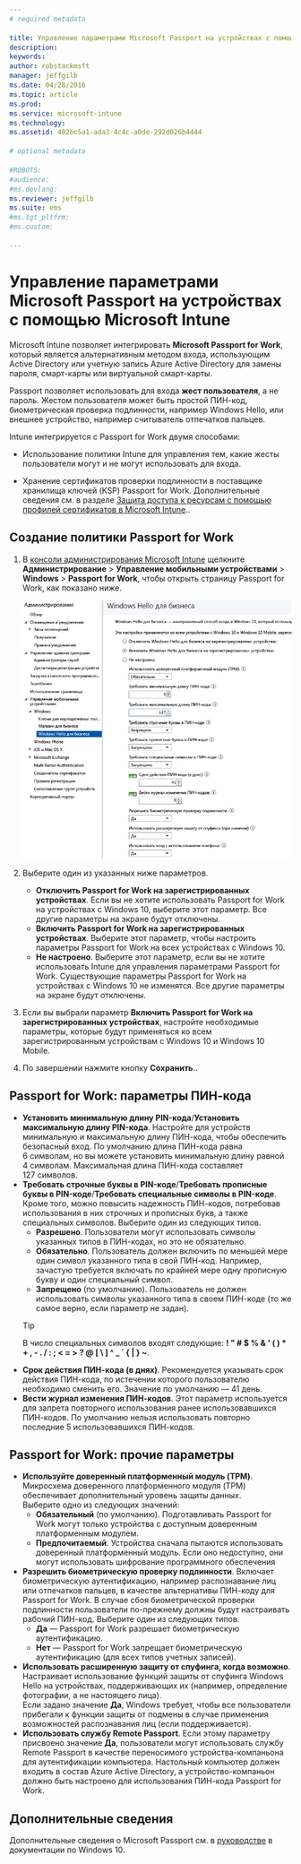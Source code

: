 ```yaml
---
# required metadata

title: Управление параметрами Microsoft Passport на устройствах с помощью Microsoft Intune | Microsoft Intune
description:
keywords:
author: robstackmsft
manager: jeffgilb
ms.date: 04/28/2016
ms.topic: article
ms.prod:
ms.service: microsoft-intune
ms.technology:
ms.assetid: 402bc5a1-ada3-4c4c-a0de-292d026b4444

# optional metadata

#ROBOTS:
#audience:
#ms.devlang:
ms.reviewer: jeffgilb
ms.suite: ems
#ms.tgt_pltfrm:
#ms.custom:

---
```


# Управление параметрами Microsoft Passport на устройствах с помощью Microsoft Intune
Microsoft Intune позволяет интегрировать **Microsoft Passport for Work**, который является альтернативным методом входа, использующим Active Directory или учетную запись Azure Active Directory для замены пароля, смарт-карты или виртуальной смарт-карты.

Passport позволяет использовать для входа **жест пользователя**, а не пароль. Жестом пользователя может быть простой ПИН-код, биометрическая проверка подлинности, например Windows Hello, или внешнее устройство, например считыватель отпечатков пальцев.

Intune интегрируется с Passport for Work двумя способами:

-   Использование политики Intune для управления тем, какие жесты пользователи могут и не могут использовать для входа.

-   Хранение сертификатов проверки подлинности в поставщике хранилища ключей (KSP) Passport for Work. Дополнительные сведения см. в разделе [Защита доступа к ресурсам с помощью профилей сертификатов в Microsoft Intune](secure-resource-access-with-certificate-profiles.md)..

## Создание политики Passport for Work

1.  В [консоли администрирования Microsoft Intune](https://manage.microsoft.com) щелкните **Администрирование** &gt; **Управление мобильными устройствами** &gt; **Windows** &gt; **Passport for Work**, чтобы открыть страницу Passport for Work, как показано ниже.

    ![Страница Passport for Work](../media/passport.png)

2.  Выберите один из указанных ниже параметров.
    - **Отключить Passport for Work на зарегистрированных устройствах**. Если вы не хотите использовать Passport for Work на устройствах с Windows 10, выберите этот параметр. Все другие параметры на экране будут отключены.
    - **Включить Passport for Work на зарегистрированных устройствах**. Выберите этот параметр, чтобы настроить параметры Passport for Work на всех устройствах с Windows 10.
    - **Не настроено**. Выберите этот параметр, если вы не хотите использовать Intune для управления параметрами Passport for Work. Существующие параметры Passport for Work на устройствах с Windows 10 не изменятся. Все другие параметры на экране будут отключены.
3.  Если вы выбрали параметр **Включить Passport for Work на зарегистрированных устройствах**, настройте необходимые параметры, которые будут применяться ко всем зарегистрированным устройствам с Windows 10 и Windows 10 Mobile.
3.  По завершении нажмите кнопку **Сохранить**..

## Passport for Work: параметры ПИН-кода

  
- **Установить минимальную длину PIN-кода**/**Установить максимальную длину PIN-кода**. Настройте для устройств минимальную и максимальную длину ПИН-кода, чтобы обеспечить безопасный вход. По умолчанию длина ПИН-кода равна 6 символам, но вы можете установить минимальную длину равной 4 символам. Максимальная длина ПИН-кода составляет 127 символов.
- **Требовать строчные буквы в PIN-коде**/**Требовать прописные буквы в PIN-коде**/**Требовать специальные символы в PIN-коде**. Кроме того, можно повысить надежность ПИН-кодов, потребовав использования в них строчных и прописных букв, а также специальных символов. Выберите один из следующих типов.
    - **Разрешено**. Пользователи могут использовать символы указанных типов в ПИН-кодах, но это не обязательно.
    - **Обязательно**. Пользователь должен включить по меньшей мере один символ указанного типа в свой ПИН-код. Например, зачастую требуется включать по крайней мере одну прописную букву и один специальный символ.
    - **Запрещено** (по умолчанию). Пользователь не должен использовать символы указанного типа в своем ПИН-коде (то же самое верно, если параметр не задан).
    > [!TIP]
    > В число специальных символов входят следующие: **! " # $ % &amp; ' ( ) &#42; + , - . / : ; &lt; = &gt; ? @ [ \ ] ^ _ &#96; { &#124; } ~**.
- **Срок действия ПИН-кода (в днях)**. Рекомендуется указывать срок действия ПИН-кода, по истечении которого пользователю необходимо сменить его. Значение по умолчанию — 41 день. 
- **Вести журнал изменения ПИН-кодов**. Этот параметр используется для запрета повторного использования ранее использовавшихся ПИН-кодов. По умолчанию нельзя использовать повторно последние 5 использовавшихся ПИН-кодов.


## Passport for Work: прочие параметры

- **Используйте доверенный платформенный модуль (TPM)**. Микросхема доверенного платформенного модуля (TPM) обеспечивает дополнительный уровень защиты данных.<br>Выберите одно из следующих значений:
    - **Обязательный** (по умолчанию). Подготавливать Passport for Work могут только устройства с доступным доверенным платформенным модулем.
    - **Предпочитаемый**. Устройства сначала пытаются использовать доверенный платформенный модуль. Если оно недоступно, они могут использовать шифрование программного обеспечения
- **Разрешить биометрическую проверку подлинности**. Включает биометрическую аутентификацию, например распознавание лиц или отпечатков пальцев, в качестве альтернативы ПИН-коду для Passport for Work. В случае сбоя биометрической проверки подлинности пользователи по-прежнему должны будут настраивать рабочий ПИН-код. Выберите один из следующих типов.
    - **Да** — Passport for Work разрешает биометрическую аутентификацию.
    - **Нет** — Passport for Work запрещает биометрическую аутентификацию (для всех типов учетных записей).
- **Использовать расширенную защиту от спуфинга, когда возможно**. Настраивает использование функций защиты от спуфинга Windows Hello на устройствах, поддерживающих их (например, определение фотографии, а не настоящего лица).<br>Если задано значение **Да**, Windows требует, чтобы все пользователи прибегали к функции защиты от подмены в случае применения возможностей распознавания лиц (если поддерживается).
- **Использовать службу Remote Passport**. Если этому параметру присвоено значение **Да**, пользователи могут использовать службу Remote Passport в качестве переносимого устройства-компаньона для аутентификации компьютера. Настольный компьютер должен входить в состав Azure Active Directory, а устройство-компаньон должно быть настроено для использования ПИН-кода Passport for Work.

## Дополнительные сведения
Дополнительные сведения о Microsoft Passport см. в [руководстве](https://technet.microsoft.com/library/mt589441.aspx) в документации по Windows 10.




<!--HONumber=May16_HO1-->


